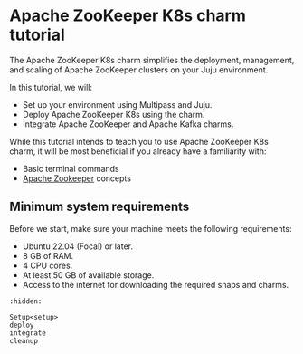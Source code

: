 # Apache ZooKeeper K8s charm tutorial

The Apache ZooKeeper K8s charm simplifies the deployment, management, and scaling of Apache ZooKeeper clusters on your Juju environment.

In this tutorial, we will:

* Set up your environment using Multipass and Juju.
* Deploy Apache ZooKeeper K8s using the charm.
* Integrate Apache ZooKeeper and Apache Kafka charms.

While this tutorial intends to teach you to use Apache ZooKeeper K8s charm, it will be most beneficial if you already have a familiarity with:

* Basic terminal commands
* [Apache Zookeeper](https://zookeeper.apache.org/) concepts

## Minimum system requirements

Before we start, make sure your machine meets the following requirements:

* Ubuntu 22.04 (Focal) or later.
* 8 GB of RAM.
* 4 CPU cores.
* At least 50 GB of available storage.
* Access to the internet for downloading the required snaps and charms.

```{toctree}
:hidden:

Setup<setup>
deploy
integrate
cleanup
```
